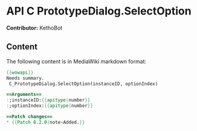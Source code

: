# API C PrototypeDialog.SelectOption

**Contributor:** KethoBot

## Content

The following content is in MediaWiki markdown format:

```mediawiki
{{wowapi}}
Needs summary.
 C_PrototypeDialog.SelectOption(instanceID, optionIndex)

==Arguments==
:;instanceID:{{apitype|number}}
:;optionIndex:{{apitype|number}}

==Patch changes==
* {{Patch 8.2.0|note=Added.}}
```